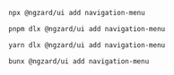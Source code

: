 ```bash tab="npm" copyButton
npx @ngzard/ui add navigation-menu
```

```bash tab="pnpm"
pnpm dlx @ngzard/ui add navigation-menu
```

```bash tab="yarn"
yarn dlx @ngzard/ui add navigation-menu
```

```bash tab="bun"
bunx @ngzard/ui add navigation-menu
```
